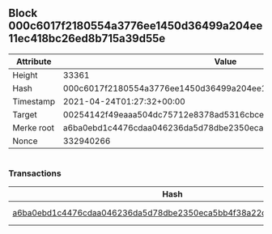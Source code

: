 ## Block 000c6017f2180554a3776ee1450d36499a204ee11ec418bc26ed8b715a39d55e

Attribute | Value
--- | ---
Height | 33361
Hash | 000c6017f2180554a3776ee1450d36499a204ee11ec418bc26ed8b715a39d55e
Timestamp | 2021-04-24T01:27:32+00:00
Target | 00254142f49eaaa504dc75712e8378ad5316cbcead634704b3734b6271167cc4
Merke root | a6ba0ebd1c4476cdaa046236da5d78dbe2350eca5bb4f38a22ddb81debdd3254
Nonce | 332940266

```

```

### Transactions

Hash | Amount
--- | ---
[a6ba0ebd1c4476cdaa046236da5d78dbe2350eca5bb4f38a22ddb81debdd3254](a6ba0ebd1c4476cdaa046236da5d78dbe2350eca5bb4f38a22ddb81debdd3254.md) | 10.00000000 SKEPTI 

